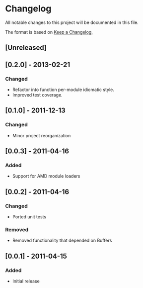 # Changelog

All notable changes to this project will be documented in this file.

The format is based on [Keep a Changelog](https://keepachangelog.com/en/1.0.0/),

## [Unreleased]

## [0.2.0] - 2013-02-21

### Changed

- Refactor into function per-module idiomatic style.
- Improved test coverage.

## [0.1.0] - 2011-12-13

### Changed

- Minor project reorganization

## [0.0.3] - 2011-04-16

### Added

- Support for AMD module loaders

## [0.0.2] - 2011-04-16

### Changed

- Ported unit tests

### Removed

- Removed functionality that depended on Buffers

## [0.0.1] - 2011-04-15

### Added

- Initial release
